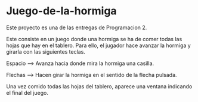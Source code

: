 # Juego-de-la-hormiga
Este proyecto es una de las entregas de Programacion 2.

Este consiste en un juego donde una hormiga se ha de comer todas las hojas que hay en el tablero. Para ello, el jugador hace avanzar la hormiga y girarla con las siguientes teclas.

Espacio --> Avanza hacia donde mira la hormiga una casilla.

Flechas --> Hacen girar la hormiga en el sentido de la flecha pulsada.

Una vez comido todas las hojas del tablero, aparece una ventana indicando el final del juego.
